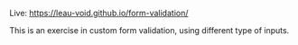 Live: https://leau-void.github.io/form-validation/

This is an exercise in custom form validation, using different type of inputs.
